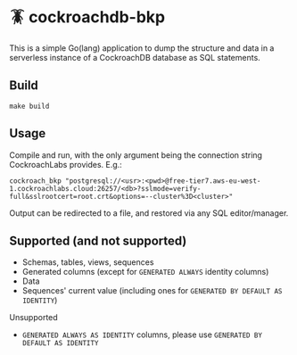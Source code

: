 # 🪳 cockroachdb-bkp

This is a simple Go(lang) application to dump the structure and data in a serverless instance of a CockroachDB
database as SQL statements.

## Build

```
make build
```

## Usage

Compile and run, with the only argument being the connection string CockroachLabs provides. E.g.:

```
cockroach_bkp "postgresql://<usr>:<pwd>@free-tier7.aws-eu-west-1.cockroachlabs.cloud:26257/<db>?sslmode=verify-full&sslrootcert=root.crt&options=--cluster%3D<cluster>"
```

Output can be redirected to a file, and restored via any SQL editor/manager.

## Supported (and not supported)

- Schemas, tables, views, sequences
- Generated columns (except for `GENERATED ALWAYS` identity columns)
- Data
- Sequences' current value (including ones for `GENERATED BY DEFAULT AS IDENTITY`)

Unsupported

- `GENERATED ALWAYS AS IDENTITY` columns, please use `GENERATED BY DEFAULT AS IDENTITY`

